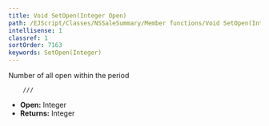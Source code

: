```yaml
---
title: Void SetOpen(Integer Open)
path: /EJScript/Classes/NSSaleSummary/Member functions/Void SetOpen(Integer p_0)
intellisense: 1
classref: 1
sortOrder: 7163
keywords: SetOpen(Integer)
---
```



Number of all open within the period


    	///
    



* **Open:** Integer
* **Returns:** Integer


